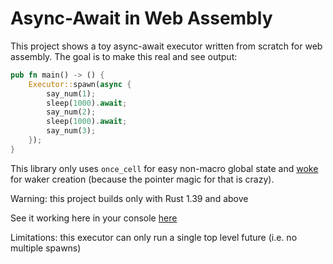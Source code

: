 # Async-Await in Web Assembly

This project shows a toy async-await executor written from scratch for web assembly. The goal is to make this real and see output:

```rust
pub fn main() -> () {
    Executor::spawn(async {
        say_num(1);
        sleep(1000).await;
        say_num(2);
        sleep(1000).await;
        say_num(3);
    });
}
```

This library only uses `once_cell` for easy non-macro global state and [woke](https://github.com/richardanaya/woke/) for waker creation (because the pointer magic for that is crazy).

Warning: this project builds only with Rust 1.39 and above

See it working here in your console [here](https://richardanaya.github.io/asynctimer/)

Limitations: this executor can only run a single top level future (i.e. no multiple spawns)
